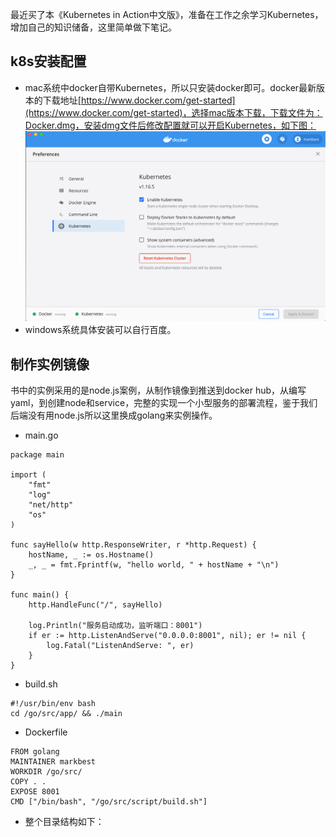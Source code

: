最近买了本《Kubernetes in Action中文版》，准备在工作之余学习Kubernetes，增加自己的知识储备，这里简单做下笔记。

## k8s安装配置
 - mac系统中docker自带Kubernetes，所以只安装docker即可。docker最新版本的下载地址[https://www.docker.com/get-started](https://www.docker.com/get-started)，选择mac版本下载，下载文件为：Docker.dmg，安装dmg文件后修改配置就可以开启Kubernetes，如下图：  
![](https://github.com/markbest/k8s-study-notes/blob/main/images/d158d8a2-014e-11eb-b281-7eeb6dbfe843.png "")  
 - windows系统具体安装可以自行百度。

## 制作实例镜像
书中的实例采用的是node.js案例，从制作镜像到推送到docker hub，从编写yaml，到创建node和service，完整的实现一个小型服务的部署流程，鉴于我们后端没有用node.js所以这里换成golang来实例操作。
- main.go
```golang
package main

import (
	"fmt"
	"log"
	"net/http"
	"os"
)

func sayHello(w http.ResponseWriter, r *http.Request) {
	hostName, _ := os.Hostname()
	_, _ = fmt.Fprintf(w, "hello world, " + hostName + "\n")
}

func main() {
	http.HandleFunc("/", sayHello)

	log.Println("服务启动成功，监听端口：8001")
	if er := http.ListenAndServe("0.0.0.0:8001", nil); er != nil {
		log.Fatal("ListenAndServe: ", er)
	}
}
```
- build.sh
```shell
#!/usr/bin/env bash
cd /go/src/app/ && ./main
```
- Dockerfile
```
FROM golang
MAINTAINER markbest
WORKDIR /go/src/
COPY . .
EXPOSE 8001
CMD ["/bin/bash", "/go/src/script/build.sh"]
```
- 整个目录结构如下：
